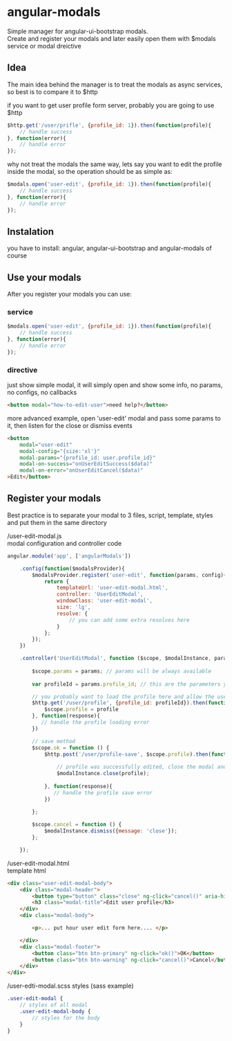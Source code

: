 # angular-modals
Simple manager for angular-ui-bootstrap modals.  
Create and register your modals and later easily open them with $modals service or modal dreictive

## Idea
The main idea behind the manager is to treat the modals as async services, so best is to compare it to $http

if you want to get user profile form server, probably you are going to use $http
```javascript
$http.get('/user/prifle', {profile_id: 1}).then(function(profile){
    // handle success
}, function(error){
    // handle error
});
```
why not treat the modals the same way, lets say you want to edit the profile inside the modal, so the operation should be as simple as:  
```javascript
$modals.open('user-edit', {profile_id: 1}).then(function(profile){
    // handle success
}, function(error){
    // handle error
});
```
## Instalation

you have to install: angular, angular-ui-bootstrap and angular-modals of course

## Use your modals
After you register your modals you can use: 
### service
```javascript
$modals.open('user-edit', {profile_id: 1}).then(function(profile){
    // handle success
}, function(error){
    // handle error
});
```
### directive
just show simple modal, it will simply open and show some info, no params, no configs, no callbacks 
```html
<button modal="how-to-edit-user">need help?</button>
```
more advanced example, open 'user-edit' modal and pass some params to it, then listen for the close or dismiss events
```html
<button
    modal="user-edit"
    modal-config="{size:'xl'}"
    modal-params="{profile_id: user.profile_id}"
    modal-on-success="onUserEditSuccess($data)"
    modal-on-error="onUserEditCancel($data)"
>Edit</button>
```

## Register your modals

Best practice is to separate your modal to 3 files, script, template, styles and put them in the same directory

/user-edit-modal.js  
modal configuration and controller code
```javascript
angular.module('app', ['angularModals'])

    .config(function($modalsProvider){
        $modalsProvider.register('user-edit', function(params, config){
            return {
                templateUrl: 'user-edit-modal.html',
                controller: 'UserEditModal',
                windowClass: 'user-edit-modal',
                size: 'lg',
                resolve: {
                    // you can add some extra resolves here
                }
            };
        });
    })

    .controller('UserEditModal', function ($scope, $modalInstance, params, $http) {
    
        $scope.params = params; // params will be always available 
        
        var profileId = params.profile_id; // this are the parameters you pass when you open the modal

        // you probably want to load the profile here and allow the user to edit it and save
        $http.get('/user/profile', {profile_id: profileId}).then(function(profile){
            $scope.profile = profile
        }, function(response){
           // handle the profile loading error 
        })

        // save method
        $scope.ok = function () {
            $http.post('/user/profile-save', $scope.profile).then(function(profile){
            
                // profile was successfully edited, close the modal and resolve the modal promise with new profile object
                $modalInstance.close(profile);
                
            }, function(response){
               // handle the profile save error 
            })
            
        };

        $scope.cancel = function () {
            $modalInstance.dismiss({message: 'close'});
        };

    });
```
/user-edit-modal.html          
template html
```html
<div class="user-edit-modal-body">
    <div class="modal-header">
        <button type="button" class="close" ng-click="cancel()" aria-hidden="true">&times;    </button>
        <h3 class="modal-title">Edit user profile</h3>
    </div>
    <div class="modal-body">

        <p>... put hour user edit form here.... </p>

    </div>
    <div class="modal-footer">
        <button class="btn btn-primary" ng-click="ok()">OK</button>
        <button class="btn btn-warning" ng-click="cancel()">Cancel</button>
    </div>
</div>
```
/user-edti-modal.scss
styles (sass example)
```sass
.user-edit-modal {
    // styles of all modal
    .user-edit-modal-body {
        // styles for the body
    }
}
```
